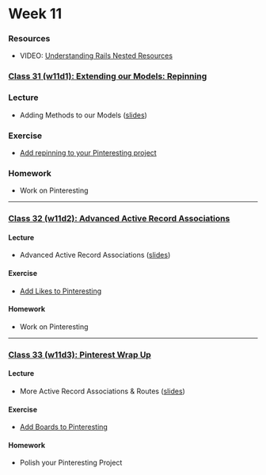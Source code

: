 # Week 11

### Resources
* VIDEO: [Understanding Rails Nested Resources](https://www.youtube.com/watch?v=T0lcUENA8zs)


### [Class 31 (w11d1): Extending our Models: Repinning](./w11d1)

### Lecture
*  Adding Methods to our Models ([slides](./w11d1/slides/w11d1_lecture.pdf))

### Exercise
* [Add repinning to your Pinteresting project](./w11d1/exercises)

### Homework
* Work on Pinteresting

---

### [Class 32 (w11d2): Advanced Active Record Associations](./w11d2)

####  Lecture
* Advanced Active Record Associations ([slides](./w11d2/slides/w11d2_lecture.pdf))

#### Exercise
* [Add Likes to Pinteresting](./w11d2/exercises)

#### Homework
* Work on Pinteresting

---

### [Class 33 (w11d3): Pinterest Wrap Up](./w11d3)

#### Lecture
* More Active Record Associations & Routes ([slides](./w11d3/slides/w11d3_lecture.pdf))

#### Exercise
* [Add Boards to Pinteresting](./w11d3/exercises)

#### Homework
* Polish your Pinteresting Project
